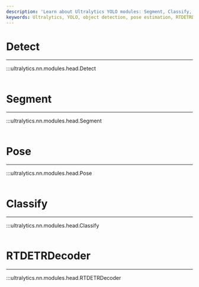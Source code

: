```yaml
---
description: 'Learn about Ultralytics YOLO modules: Segment, Classify, and RTDETRDecoder. Optimize object detection and classification in your project.'
keywords: Ultralytics, YOLO, object detection, pose estimation, RTDETRDecoder, modules, classes, documentation
---
```


# Detect
---
:::ultralytics.nn.modules.head.Detect
<br><br>

# Segment
---
:::ultralytics.nn.modules.head.Segment
<br><br>

# Pose
---
:::ultralytics.nn.modules.head.Pose
<br><br>

# Classify
---
:::ultralytics.nn.modules.head.Classify
<br><br>

# RTDETRDecoder
---
:::ultralytics.nn.modules.head.RTDETRDecoder
<br><br>